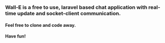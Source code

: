### Wall-E is a free to use, laravel based chat application with real-time update and socket-client communication.

#### Feel free to clone and code away.

#### Have fun! 
